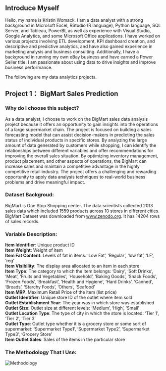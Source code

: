 ## Introduce Myself  
Hello, my name is Kristin Womack. I am a data analyst with a strong background in Microsoft Excel, RStudio (R language), Python language, SQL Server, and Tableau, PowerBI, as well as experience with Visual Studio, Google Analytics, and some Microsoft Office applications. I have worked on various projects involving ETL development, KPI dashboard creation, and descriptive and predictive analytics, and have also gained experience in marketing analysis and business consulting. Additionally, I have a background in running my own eBay business and have earned a Power Seller title. I am passionate about using data to drive insights and improve business performance.  

The following are my data analytics projects.   

## Project 1： BigMart Sales Prediction  
### Why do I choose this subject?   
As a data analyst, I choose to work on the BigMart sales data analysis project because it offers an opportunity to gain insights into the operations of a large supermarket chain. The project is focused on building a sales forecasting model that can assist decision-makers in predicting the sales status of individual products in specific stores. By analyzing the large amount of data generated by customers while shopping, I can identify the relationships between different variables and offer recommendations for improving the overall sales situation. By optimizing inventory management, product placement, and other aspects of operations, the BigMart can increase sales and maintain a competitive advantage in the highly competitive retail industry. The project offers a challenging and rewarding opportunity to apply data analysis techniques to real-world business problems and drive meaningful impact.    
    
### Dataset Backgroud:   
BigMart is One Stop Shopping center. The data scientists collected 2013 sales data which included 1559 products across 10 stores in different cities. BigMart Dataset was downloaded from www.zenodo.org. It has 14204 rows of sales records.  

### Variable Description: 
**Item Identifier**: Unique product ID  
**Item Weight**: Weight of item  
**Item Fat Content**: Levels of fat in items: ‘Low Fat’, ‘Regular’, ‘low fat’, ‘LF’, ‘reg’  
**Item Visibility**: The display area allocated to an item in each store  
**Item Type**: The category to which the item belongs: ‘Dairy’, ‘Soft Drinks’, ‘Meat’, ‘Fruits and Vegetables’, ‘Household’, ‘Baking Goods’, ‘Snack Foods’, ‘Frozen Foods’, ‘Breakfast’, ’Health and Hygiene’, ‘Hard Drinks’, ‘Canned’, ‘Breads’, ‘Starchy Foods’, ‘Others’, ‘Seafood’  
**Item MRP**: Maximum Retail Price of the item (list price)  
**Outlet Identifier**: Unique store ID of the outlet where item sold  
**Outlet Establishment Year**: The year was in which store was established  
**Outlet Size**: Outlet size at different levels: ‘Medium’, ‘High’, ‘Small’  
**Outlet Location Type**: The type of city in which the store is located: ‘Tier 1’, ‘Tier 2’, ‘Tier 3’  
**Outlet Type**: Outlet type whether it is a grocery store or some sort of supermarket: ‘Supermarket Type1’, ‘Supermarket Type2’, ‘Supermarket Type3’, ‘Grocery Store’  
**Item Outlet Sales**: Sales of the items in the particular store      

### The Methodology That I Use:  
![Methodology](https://user-images.githubusercontent.com/96317375/228339523-4e4f5ffc-da55-4265-981f-38d2657e78c5.png)

